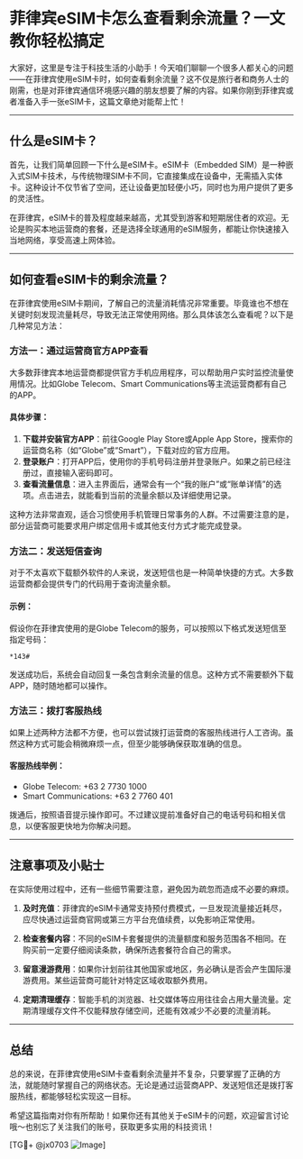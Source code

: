 # 菲律宾eSIM卡怎么查看剩余流量？一文教你轻松搞定

大家好，这里是专注于科技生活的小助手！今天咱们聊聊一个很多人都关心的问题——在菲律宾使用eSIM卡时，如何查看剩余流量？这不仅是旅行者和商务人士的刚需，也是对菲律宾通信环境感兴趣的朋友想要了解的内容。如果你刚到菲律宾或者准备入手一张eSIM卡，这篇文章绝对能帮上忙！

---

## 什么是eSIM卡？

首先，让我们简单回顾一下什么是eSIM卡。eSIM卡（Embedded SIM）是一种嵌入式SIM卡技术，与传统物理SIM卡不同，它直接集成在设备中，无需插入实体卡。这种设计不仅节省了空间，还让设备更加轻便小巧，同时也为用户提供了更多的灵活性。

在菲律宾，eSIM卡的普及程度越来越高，尤其受到游客和短期居住者的欢迎。无论是购买本地运营商的套餐，还是选择全球通用的eSIM服务，都能让你快速接入当地网络，享受高速上网体验。

---

## 如何查看eSIM卡的剩余流量？

在菲律宾使用eSIM卡期间，了解自己的流量消耗情况非常重要。毕竟谁也不想在关键时刻发现流量耗尽，导致无法正常使用网络。那么具体该怎么查看呢？以下是几种常见方法：

### 方法一：通过运营商官方APP查看

大多数菲律宾本地运营商都提供官方手机应用程序，可以帮助用户实时监控流量使用情况。比如Globe Telecom、Smart Communications等主流运营商都有自己的APP。

#### 具体步骤：
1. **下载并安装官方APP**：前往Google Play Store或Apple App Store，搜索你的运营商名称（如“Globe”或“Smart”），下载对应的官方应用。
2. **登录账户**：打开APP后，使用你的手机号码注册并登录账户。如果之前已经注册过，直接输入密码即可。
3. **查看流量信息**：进入主界面后，通常会有一个“我的账户”或“账单详情”的选项。点击进去，就能看到当前的流量余额以及详细使用记录。

这种方法非常直观，适合习惯使用手机管理日常事务的人群。不过需要注意的是，部分运营商可能要求用户绑定信用卡或其他支付方式才能完成登录。

### 方法二：发送短信查询

对于不太喜欢下载额外软件的人来说，发送短信也是一种简单快捷的方式。大多数运营商都会提供专门的代码用于查询流量余额。

#### 示例：
假设你在菲律宾使用的是Globe Telecom的服务，可以按照以下格式发送短信至指定号码：
```
*143#
```
发送成功后，系统会自动回复一条包含剩余流量的信息。这种方式不需要额外下载APP，随时随地都可以操作。

### 方法三：拨打客服热线

如果上述两种方法都不方便，也可以尝试拨打运营商的客服热线进行人工咨询。虽然这种方式可能会稍微麻烦一点，但至少能够确保获取准确的信息。

#### 客服热线举例：
- Globe Telecom: +63 2 7730 1000
- Smart Communications: +63 2 7760 401

拨通后，按照语音提示操作即可。不过建议提前准备好自己的电话号码和相关信息，以便客服更快地为你解决问题。

---

## 注意事项及小贴士

在实际使用过程中，还有一些细节需要注意，避免因为疏忽而造成不必要的麻烦。

1. **及时充值**：菲律宾的eSIM卡通常支持预付费模式，一旦发现流量接近耗尽，应尽快通过运营商官网或第三方平台充值续费，以免影响正常使用。
   
2. **检查套餐内容**：不同的eSIM卡套餐提供的流量额度和服务范围各不相同。在购买前一定要仔细阅读条款，确保所选套餐符合自己的需求。

3. **留意漫游费用**：如果你计划前往其他国家或地区，务必确认是否会产生国际漫游费用。某些运营商可能针对特定区域收取额外费用。

4. **定期清理缓存**：智能手机的浏览器、社交媒体等应用往往会占用大量流量。定期清理缓存文件不仅能释放存储空间，还能有效减少不必要的流量消耗。

---

## 总结

总的来说，在菲律宾使用eSIM卡查看剩余流量并不复杂，只要掌握了正确的方法，就能随时掌握自己的网络状态。无论是通过运营商APP、发送短信还是拨打客服热线，都能够轻松实现这一目标。

希望这篇指南对你有所帮助！如果你还有其他关于eSIM卡的问题，欢迎留言讨论哦～也别忘了关注我们的账号，获取更多实用的科技资讯！

[TG💪+ @jx0703 ![Image](https://github.com/user-attachments/assets/dbca1d08-cadb-493c-b0ec-ad6f7a83f270)]